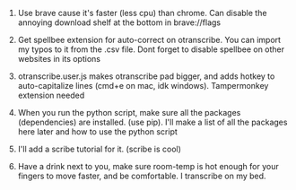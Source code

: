 1. Use brave cause it's faster (less cpu) than chrome. Can disable the annoying download shelf at the bottom in brave://flags

2. Get spellbee extension for auto-correct on otranscribe. You can import my typos to it from the .csv file. Dont forget to disable spellbee on other websites in its options

3. otranscribe.user.js makes otranscribe pad bigger, and adds hotkey to auto-capitalize lines (cmd+e on mac, idk windows). Tampermonkey extension needed

3. When you run the python script, make sure all the packages (dependencies) are installed. (use pip). I'll make a list of all the packages here later and how to use the python script

4. I'll add a scribe tutorial for it. (scribe is cool)

5. Have a drink next to you, make sure room-temp is hot enough for your fingers to move faster, and be comfortable. I transcribe on my bed.
